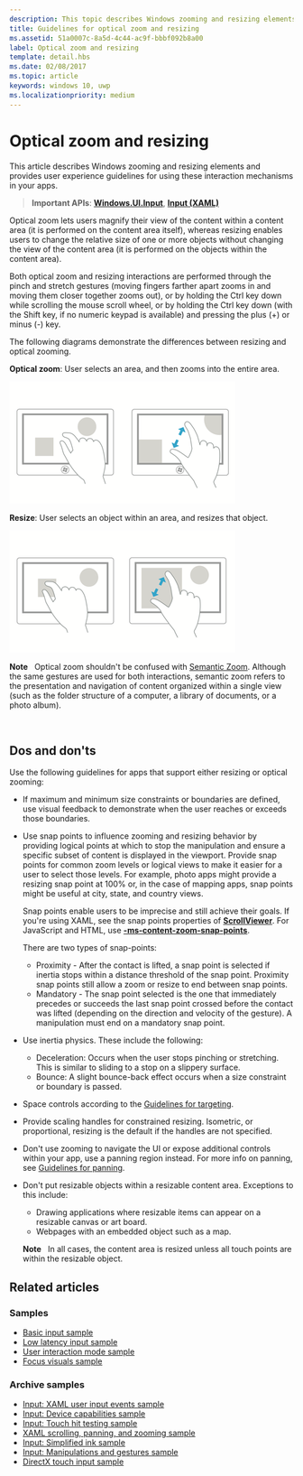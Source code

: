 ```yaml
---
description: This topic describes Windows zooming and resizing elements and provides user experience guidelines for using these interaction mechanisms in your apps.
title: Guidelines for optical zoom and resizing
ms.assetid: 51a0007c-8a5d-4c44-ac9f-bbbf092b8a00
label: Optical zoom and resizing
template: detail.hbs
ms.date: 02/08/2017
ms.topic: article
keywords: windows 10, uwp
ms.localizationpriority: medium
---
```

# Optical zoom and resizing



This article describes Windows zooming and resizing elements and provides user experience guidelines for using these interaction mechanisms in your apps.

> **Important APIs**: [**Windows.UI.Input**](/uwp/api/Windows.UI.Input), [**Input (XAML)**](/uwp/api/Windows.UI.Xaml.Input)

Optical zoom lets users magnify their view of the content within a content area (it is performed on the content area itself), whereas resizing enables users to change the relative size of one or more objects without changing the view of the content area (it is performed on the objects within the content area).

Both optical zoom and resizing interactions are performed through the pinch and stretch gestures (moving fingers farther apart zooms in and moving them closer together zooms out), or by holding the Ctrl key down while scrolling the mouse scroll wheel, or by holding the Ctrl key down (with the Shift key, if no numeric keypad is available) and pressing the plus (+) or minus (-) key.

The following diagrams demonstrate the differences between resizing and optical zooming.

**Optical zoom**: User selects an area, and then zooms into the entire area.

![moving the fingers closer together zooms in on the content area and moving them apart zooms out](images/areazoom.png)

**Resize**: User selects an object within an area, and resizes that object.

![moving the fingers closer together shrinks an object and moving them apart enlarges it](images/objectresize.png)

**Note**  
Optical zoom shouldn't be confused with [Semantic Zoom](../controls-and-patterns/semantic-zoom.md). Although the same gestures are used for both interactions, semantic zoom refers to the presentation and navigation of content organized within a single view (such as the folder structure of a computer, a library of documents, or a photo album).

 

## Dos and don'ts


Use the following guidelines for apps that support either resizing or optical zooming:

-   If maximum and minimum size constraints or boundaries are defined, use visual feedback to demonstrate when the user reaches or exceeds those boundaries.
-   Use snap points to influence zooming and resizing behavior by providing logical points at which to stop the manipulation and ensure a specific subset of content is displayed in the viewport. Provide snap points for common zoom levels or logical views to make it easier for a user to select those levels. For example, photo apps might provide a resizing snap point at 100% or, in the case of mapping apps, snap points might be useful at city, state, and country views.

    Snap points enable users to be imprecise and still achieve their goals. If you're using XAML, see the snap points properties of [**ScrollViewer**](/uwp/api/Windows.UI.Xaml.Controls.ScrollViewer). For JavaScript and HTML, use [**-ms-content-zoom-snap-points**](/previous-versions/hh771895(v=vs.85)).

    There are two types of snap-points:

    -   Proximity - After the contact is lifted, a snap point is selected if inertia stops within a distance threshold of the snap point. Proximity snap points still allow a zoom or resize to end between snap points.
    -   Mandatory - The snap point selected is the one that immediately precedes or succeeds the last snap point crossed before the contact was lifted (depending on the direction and velocity of the gesture). A manipulation must end on a mandatory snap point.
-   Use inertia physics. These include the following:
    -   Deceleration: Occurs when the user stops pinching or stretching. This is similar to sliding to a stop on a slippery surface.
    -   Bounce: A slight bounce-back effect occurs when a size constraint or boundary is passed.
-   Space controls according to the [Guidelines for targeting](guidelines-for-targeting.md).
-   Provide scaling handles for constrained resizing. Isometric, or proportional, resizing is the default if the handles are not specified.
-   Don't use zooming to navigate the UI or expose additional controls within your app, use a panning region instead. For more info on panning, see [Guidelines for panning](guidelines-for-panning.md).
-   Don't put resizable objects within a resizable content area. Exceptions to this include:
    -   Drawing applications where resizable items can appear on a resizable canvas or art board.
    -   Webpages with an embedded object such as a map.

    **Note**  
    In all cases, the content area is resized unless all touch points are within the resizable object.

## Related articles

### Samples

- [Basic input sample](https://github.com/Microsoft/Windows-universal-samples/tree/master/Samples/BasicInput)
- [Low latency input sample](https://github.com/Microsoft/Windows-universal-samples/tree/master/Samples/LowLatencyInput)
- [User interaction mode sample](https://github.com/Microsoft/Windows-universal-samples/tree/master/Samples/UserInteractionMode)
- [Focus visuals sample](https://github.com/Microsoft/Windows-universal-samples/tree/master/Samples/XamlFocusVisuals)

### Archive samples

- [Input: XAML user input events sample](https://github.com/microsoftarchive/msdn-code-gallery-microsoft/tree/411c271e537727d737a53fa2cbe99eaecac00cc0/Official%20Windows%20Platform%20Sample/Input%20XAML%20user%20input%20events%20sample)
- [Input: Device capabilities sample](https://github.com/microsoftarchive/msdn-code-gallery-microsoft/tree/411c271e537727d737a53fa2cbe99eaecac00cc0/Official%20Windows%20Platform%20Sample/Windows%208%20app%20samples/%5BC%23%5D-Windows%208%20app%20samples/C%23/Windows%208%20app%20samples/Input%20Device%20capabilities%20sample%20(Windows%208))
- [Input: Touch hit testing sample](https://github.com/microsoftarchive/msdn-code-gallery-microsoft/tree/411c271e537727d737a53fa2cbe99eaecac00cc0/Official%20Windows%20Platform%20Sample/Windows%208%20desktop%20samples/%5BC%2B%2B%5D-Windows%208%20desktop%20samples/C%2B%2B/Windows%208%20desktop%20samples/Input%20Touch%20hit%20testing%20sample)
- [XAML scrolling, panning, and zooming sample](https://github.com/microsoftarchive/msdn-code-gallery-microsoft/tree/411c271e537727d737a53fa2cbe99eaecac00cc0/Official%20Windows%20Platform%20Sample/Universal%20Windows%20app%20samples/111487-Universal%20Windows%20app%20samples/XAML%20scrolling%2C%20panning%2C%20and%20zooming%20sample)
- [Input: Simplified ink sample](https://github.com/microsoftarchive/msdn-code-gallery-microsoft/tree/411c271e537727d737a53fa2cbe99eaecac00cc0/Official%20Windows%20Platform%20Sample/Input%20Simplified%20ink%20sample)
- [Input: Manipulations and gestures sample](https://github.com/microsoftarchive/msdn-code-gallery-microsoft/tree/411c271e537727d737a53fa2cbe99eaecac00cc0/Official%20Windows%20Platform%20Sample/Input%20Gestures%20and%20manipulations%20with%20GestureRecognizer)
- [DirectX touch input sample](https://github.com/microsoftarchive/msdn-code-gallery-microsoft/tree/411c271e537727d737a53fa2cbe99eaecac00cc0/Official%20Windows%20Platform%20Sample/Windows%208%20app%20samples/%5BC%2B%2B%5D-Windows%208%20app%20samples/C%2B%2B/Windows%208%20app%20samples/DirectX%20touch%20input%20sample%20(Windows%208))
